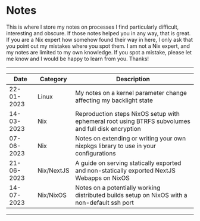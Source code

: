 # Notes

This is where I store my notes on processes I find particularly difficult, interesting and obscure. If those notes helped you in any way, that is great. If you are a Nix expert how somehow found their way in here, I only ask that you point out my mistakes where you spot them. I am not a Nix expert, and my notes are limited to my own knowledge. If you spot a mistake, please let me know and I would be happy to learn from you. Thanks!

---

| Date       | Category   | Description                                                                                        |
| ---------- | ---------- | -------------------------------------------------------------------------------------------------- |
| 22-01-2023 | Linux      | My notes on a kernel parameter change affecting my backlight state                                 |
| 14-03-2023 | Nix        | Reproduction steps NixOS setup with ephemeral root using BTRFS subvolumes and full disk encryption |
| 07-06-2023 | Nix        | Notes on extending or writing your own nixpkgs library to use in your configurations               |
| 21-06-2023 | Nix/NextJS | A guide on serving statically exported and non-statically exported NextJS Webapps on NixOS         |
| 14-07-2023 | Nix/NixOS  | Notes on a potentially working distributed builds setup on NixOS with a non-default ssh port       |

---
